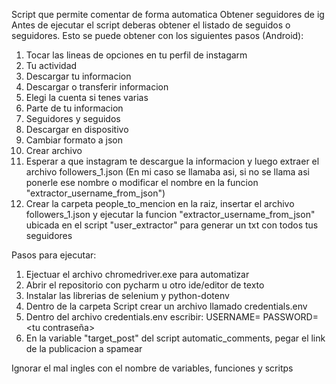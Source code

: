 Script que permite comentar de forma automatica
Obtener seguidores de ig
Antes de ejecutar el script deberas obtener el listado de seguidos o seguidores. Esto se puede obtener con los siguientes pasos (Android):
1. Tocar las lineas de opciones en tu perfil de instagarm
2. Tu actividad
3. Descargar tu informacion
4. Descargar o transferir informacion
5. Elegi la cuenta si tenes varias
6. Parte de tu informacion
7. Seguidores y seguidos
8. Descargar en dispositivo
9. Cambiar formato a json
10. Crear archivo
11. Esperar a que instagram te descargue la informacion y luego extraer el archivo followers_1.json (En mi caso se llamaba asi, si no se llama asi ponerle ese nombre o modificar el nombre en
    la funcion "extractor_username_from_json")
13. Crear la carpeta people_to_mencion en la raiz, insertar el archivo followers_1.json y ejecutar la funcion "extractor_username_from_json" ubicada en el script "user_extractor" para generar un txt con todos tus seguidores 

Pasos para ejecutar:
1. Ejectuar el archivo chromedriver.exe para automatizar  
2. Abrir el repositorio con pycharm u otro ide/editor de texto
4. Instalar las librerias de selenium y python-dotenv
5. Dentro de la carpeta Script crear un archivo llamado credentials.env
6. Dentro del archivo credentials.env escribir:
   USERNAME=<tu usuario>
   PASSWORD=<tu contraseña>
7. En la variable "target_post" del script automatic_comments, pegar el link de la publicacion a spamear

Ignorar el mal ingles con el nombre de variables, funciones y scritps
